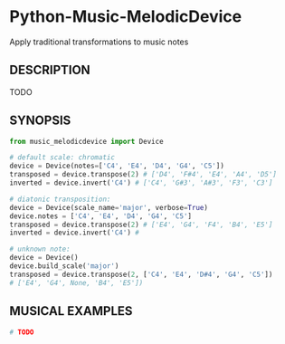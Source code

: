 # Python-Music-MelodicDevice
Apply traditional transformations to music notes

## DESCRIPTION

TODO

## SYNOPSIS
```python
from music_melodicdevice import Device

# default scale: chromatic
device = Device(notes=['C4', 'E4', 'D4', 'G4', 'C5'])
transposed = device.transpose(2) # ['D4', 'F#4', 'E4', 'A4', 'D5']
inverted = device.invert('C4') # ['C4', 'G#3', 'A#3', 'F3', 'C3']

# diatonic transposition:
device = Device(scale_name='major', verbose=True)
device.notes = ['C4', 'E4', 'D4', 'G4', 'C5']
transposed = device.transpose(2) # ['E4', 'G4', 'F4', 'B4', 'E5']
inverted = device.invert('C4') # 

# unknown note:
device = Device()
device.build_scale('major')
transposed = device.transpose(2, ['C4', 'E4', 'D#4', 'G4', 'C5'])
# ['E4', 'G4', None, 'B4', 'E5'])
```

## MUSICAL EXAMPLES
```python
# TODO
```

